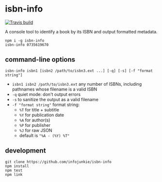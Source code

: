 # isbn-info

[![Travis build](https://travis-ci.org/infojunkie/isbn-info.svg?branch=master)](https://travis-ci.org/infojunkie/isbn-info)

A console tool to identify a book by its ISBN and output formatted metadata.

```
npm i -g isbn-info
isbn-info 0735619670
```

## command-line options

```
isbn-info isbn1 [isbn2 /path/to/isbn3.ext ...] [-q] [-s] [-f "format string"]
```

- `isbn1 isbn2 /path/to/isbn3.ext` any number of ISBNs, including pathnames whose filename is a valid ISBN
- `-q` quiet mode: don't output errors
- `-s` to sanitize the output as a valid filename
- `-f "format string"` format string:
  - `%T` for title + subtitle
  - `%Y` for publication date
  - `%A` for author(s)
  - `%P` for publisher
  - `%J` for raw JSON
  - default is `"%A - (%Y) %T"`

## development

```
git clone https://github.com/infojunkie/isbn-info
npm install
npm test
npm link
```
